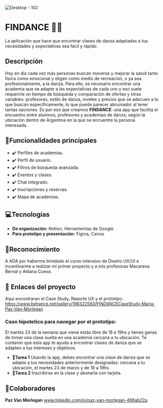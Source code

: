 ![Desktop - 102](https://github.com/user-attachments/assets/51c94a64-e3ee-465f-89ab-d3d25cc6585b)

# **FINDANCE** 💜💛
La aplicación que hace que encontrar clases de danza adaptadas a tus necesidades y expectativas sea fácil y rápido.

## Descripción
Hoy en día cada vez más personas buscan moverse y mejorar la salud tanto física como emocional y eligen como medio de recreación, o ya sea profesionalmente, a la danza. Para ello, es necesario encontrar una academia que se adapte a las expectativas de cada uno y eso suele requerirle un tiempo de búsqueda y comparación de ofertas y otras variables: profesores, estilo de danza, niveles y precios que se adecuen a lo que buscan específicamente, lo que puede parecer abrumador al tener tantas opciones. Es por eso que creamos **FINDANCE**: una app que facilita el encuentro entre alumnos, profesores y academias de danza, según la ubicación dentro de Argentina en la que se encuentre la persona interesada.

## 🔧Funcionalidades principales

- ✔️ Perfiles de academias.
- ✔️ Perfil de usuario.
- ✔️ Filtros de búsqueda avanzada.
- ✔️ Eventos y clases.
- ✔️ Chat integrado.
- ✔️ Inscripciones y reservas.
- ✔️ Mapa de academias.

## 💻Tecnologías

- **De organización:** Notion, Herramientas de Google.
- **Para prototipo y presentación:** Figma, Canva.

## 🙏Reconocimiento

A ADA por haberme brindado el curso intensivo de Diseño UX/UI e incentivarme a realizar mi primer proyecto y a mis profesoras Macarena Bernal y Aldana Cueva.

## 📎 Enlaces del proyecto
Aquí encontraran el Case Study, Reporte UX y el prototipo: https://www.behance.net/gallery/196322583/FINDANCECaseStudy-Maria-Paz-Van-Morlegan
### Caso hipotetico para navegar por el prototipo:
El martes 23 de la semana que viene estás libre de 18 a 19hs y tienes ganas de tomar una clase suelta en una academia cercana a tu ubicación. Te contaron que esta app te ayuda a encontrar clases de danza que se adapten a tus intereses y objetivos.
- 📒**Tarea 1** Usando la app, debes encontrar una clase de danza que se adapte a tus necesidades anteriormente designadas: cercana a tu ubicación, el martes 23 de marzo y de 18 a 19hs.
- 📒**Tarea 2** Inscribirse en la clase y abonarla con tarjeta.

## 👥Colaboradores 
**Paz Van Morlegan** www.linkedin.com/in/paz-van-morlegan-496ab22a

